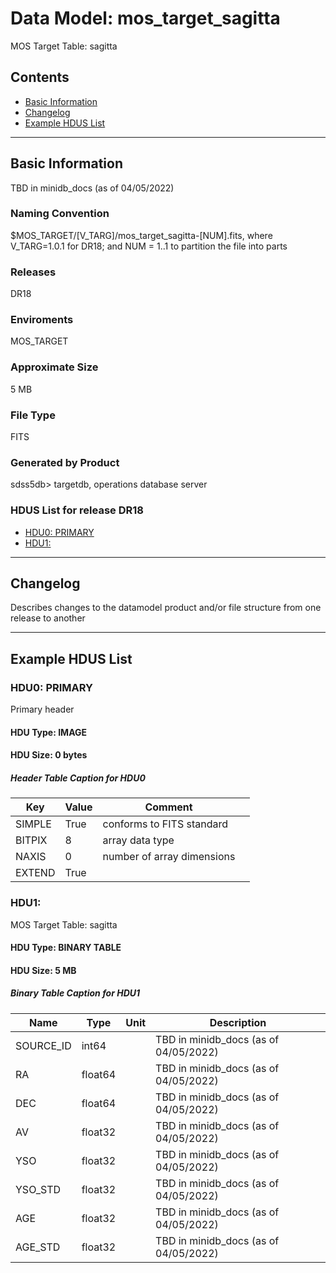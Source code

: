 # Data Model: mos_target_sagitta


MOS Target Table: sagitta


## Contents
- [Basic Information](#basic-information)
- [Changelog](#changelog)
- [Example HDUS List](#example-hdus-list)

---

## Basic Information
TBD in minidb_docs (as of 04/05/2022)

### Naming Convention
$MOS_TARGET/[V_TARG]/mos_target_sagitta-[NUM].fits, where V_TARG=1.0.1 for DR18; and NUM = 1..1 to partition the file into parts

### Releases
DR18

### Enviroments
MOS_TARGET

### Approximate Size
5 MB

### File Type
FITS

### Generated by Product
sdss5db> targetdb, operations database server

### HDUS List for release DR18
  - [HDU0: PRIMARY](#hdu0-primary)
  - [HDU1: ](#hdu1-)

---

## Changelog
Describes changes to the datamodel product and/or file structure from one release to another

---
## Example HDUS List

### HDU0: PRIMARY
Primary header

#### HDU Type: IMAGE
#### HDU Size:  0 bytes

##### Header Table Caption for HDU0
Key | Value | Comment | |
| --- | --- | --- | --- |
| SIMPLE | True | conforms to FITS standard |
| BITPIX | 8 | array data type |
| NAXIS | 0 | number of array dimensions |
| EXTEND | True |  |



### HDU1: 
MOS Target Table: sagitta

#### HDU Type: BINARY TABLE
#### HDU Size:  5 MB

##### Binary Table Caption for HDU1
Name | Type | Unit | Description |
| --- | --- | --- | --- |
 | SOURCE_ID | int64 |  | TBD in minidb_docs (as of 04/05/2022) |
 | RA | float64 |  | TBD in minidb_docs (as of 04/05/2022) |
 | DEC | float64 |  | TBD in minidb_docs (as of 04/05/2022) |
 | AV | float32 |  | TBD in minidb_docs (as of 04/05/2022) |
 | YSO | float32 |  | TBD in minidb_docs (as of 04/05/2022) |
 | YSO_STD | float32 |  | TBD in minidb_docs (as of 04/05/2022) |
 | AGE | float32 |  | TBD in minidb_docs (as of 04/05/2022) |
 | AGE_STD | float32 |  | TBD in minidb_docs (as of 04/05/2022) |


